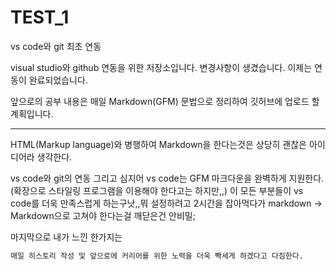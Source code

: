 # TEST_1

vs code와 git 최초 연동

visual studio와 github 연동을 위한 저장소입니다. 변경사항이 생겼습니다.
이제는 연동이 완료되었습니다.

앞으로의 공부 내용은 매일 Markdown(GFM) 문법으로 정리하여 깃허브에 업로드 할 계획입니다.

---
HTML(Markup language)와 병행하여 Markdown을 한다는것은 상당히 괜찮은 아이디어라 생각한다.

vs code와 git의 연동 그리고 심지어 vs code는 GFM 마크다운을 완벽하게 지원한다.(확장으로 스타일링 프로그램을 이용해야 한다고는 하지만,,) 이 모든 부분들이 vs code를 더욱 만족스럽게 하는구낫,,뭐 설정하려고 2시간을 잡아먹다가 markdown -> Markdown으로 고쳐야 한다는걸 깨닫은건 안비밀;

마지막으로 내가 느낀 한가지는

```bash
매일 히스토리 작성 및 앞으로에 커리어를 위한 노력을 더욱 빡세게 하겠다고 다짐한다.
```
